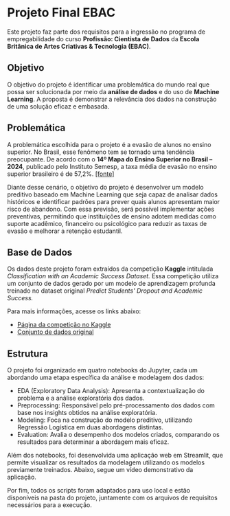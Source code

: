 # Projeto Final EBAC
Este projeto faz parte dos requisitos para a ingressão no programa de empregabilidade do curso
**Profissão: Cientista de Dados** da **Escola Britânica de 
Artes Criativas & Tecnologia (EBAC)**.

## Objetivo
O objetivo do projeto é identificar uma problemática do mundo real que possa ser solucionada por meio da **análise de 
dados** e do uso de **Machine Learning**. A proposta é demonstrar a relevância dos dados na construção de uma solução 
eficaz  e embasada.

## Problemática
A problemática escolhida para o projeto é a evasão de alunos no ensino superior. No Brasil, esse fenômeno tem se tornado 
uma tendência preocupante. De acordo com o **14º Mapa do Ensino Superior no Brasil – 2024**, publicado pelo Instituto 
Semesp, a taxa média de evasão no ensino superior brasileiro é de 57,2%. [[fonte]](https://www.semesp.org.br/mapa/edicao-14/brasil/evasao/?utm_source=chatgpt.com)

Diante desse cenário, o objetivo do projeto é desenvolver um modelo preditivo baseado em Machine Learning que seja capaz 
de analisar dados históricos e identificar padrões para prever quais alunos apresentam maior risco de abandono. Com essa 
previsão, será possível implementar ações preventivas, permitindo que instituições de ensino adotem medidas como suporte 
acadêmico, financeiro ou psicológico para reduzir as taxas de evasão e melhorar a retenção estudantil.

## Base de Dados

Os dados deste projeto foram extraídos da competição **Kaggle** intitulada *Classification with an Academic Success 
Dataset.* Essa competição utiliza um conjunto de dados gerado por um modelo de aprendizagem profunda treinado no dataset 
original *Predict Students' Dropout and Academic Success.*

Para mais informações, acesse os links abaixo:
- [Página da competição no Kaggle](https://www.kaggle.com/competitions/playground-series-s4e6/data)
- [Conjunto de dados original](https://archive.ics.uci.edu/dataset/697/predict+students+dropout+and+academic+success)



## Estrutura
O projeto foi organizado em quatro notebooks do Jupyter, cada um abordando uma etapa específica da análise e modelagem dos dados:

- EDA (Exploratory Data Analysis): Apresenta a contextualização do problema e a análise exploratória dos dados.
- Preprocessing: Responsável pelo pré-processamento dos dados com base nos insights obtidos na análise exploratória.
- Modeling: Foca na construção do modelo preditivo, utilizando Regressão Logística em duas abordagens distintas.
- Evaluation: Avalia o desempenho dos modelos criados, comparando os resultados para determinar a abordagem mais eficaz.

Além dos notebooks, foi desenvolvida uma aplicação web em Streamlit, que permite visualizar os resultados da modelagem 
utilizando os modelos previamente treinados. Abaixo, segue um vídeo demonstrativo da aplicação. 

Por fim, todos os scripts foram adaptados para uso local e estão disponíveis na pasta do projeto, juntamente com os 
arquivos de requisitos necessários para a execução.